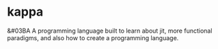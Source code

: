# kappa
&#03BA
A programming language built to learn about jit, more functional paradigms, and also how to create a programming language. 

